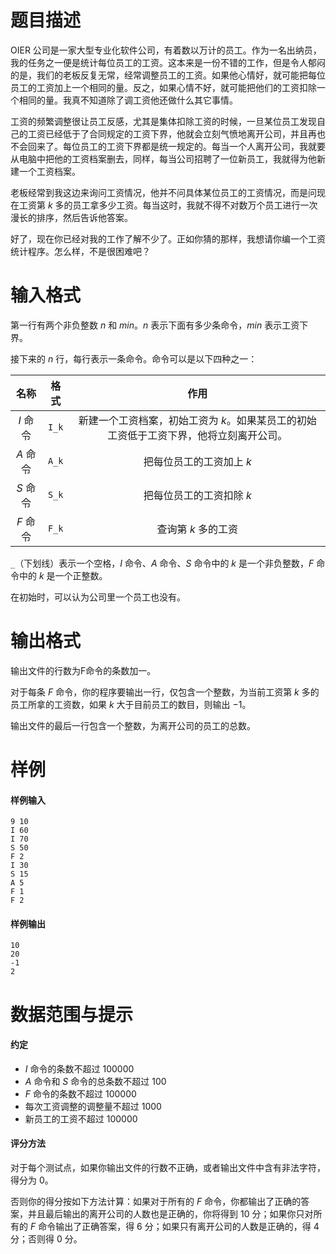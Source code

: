 
# 题目描述

OIER 公司是一家大型专业化软件公司，有着数以万计的员工。作为一名出纳员，我的任务之一便是统计每位员工的工资。这本来是一份不错的工作，但是令人郁闷的是，我们的老板反复无常，经常调整员工的工资。如果他心情好，就可能把每位员工的工资加上一个相同的量。反之，如果心情不好，就可能把他们的工资扣除一个相同的量。我真不知道除了调工资他还做什么其它事情。

工资的频繁调整很让员工反感，尤其是集体扣除工资的时候，一旦某位员工发现自己的工资已经低于了合同规定的工资下界，他就会立刻气愤地离开公司，并且再也不会回来了。每位员工的工资下界都是统一规定的。每当一个人离开公司，我就要从电脑中把他的工资档案删去，同样，每当公司招聘了一位新员工，我就得为他新建一个工资档案。

老板经常到我这边来询问工资情况，他并不问具体某位员工的工资情况，而是问现在工资第 $k$ 多的员工拿多少工资。每当这时，我就不得不对数万个员工进行一次漫长的排序，然后告诉他答案。

好了，现在你已经对我的工作了解不少了。正如你猜的那样，我想请你编一个工资统计程序。怎么样，不是很困难吧？


# 输入格式

第一行有两个非负整数 $n$ 和 $min$。$n$ 表示下面有多少条命令，$min$ 表示工资下界。

接下来的 $n$ 行，每行表示一条命令。命令可以是以下四种之一：

|名称|格式|作用|
|:-:|:-:|:-:|
|$I$ 命令|`I_k`|新建一个工资档案，初始工资为 $k$。如果某员工的初始工资低于工资下界，他将立刻离开公司。|
|$A$ 命令|`A_k`|把每位员工的工资加上 $k$|
|$S$ 命令|`S_k`|把每位员工的工资扣除 $k$|
|$F$ 命令|`F_k`|查询第 $k$ 多的工资|

`_`（下划线）表示一个空格，$I$ 命令、$A$ 命令、$S$ 命令中的 $k$ 是一个非负整数，$F$ 命令中的 $k$ 是一个正整数。

在初始时，可以认为公司里一个员工也没有。



# 输出格式

输出文件的行数为F命令的条数加一。

对于每条 $F$ 命令，你的程序要输出一行，仅包含一个整数，为当前工资第 $k$ 多的员工所拿的工资数，如果 $k$ 大于目前员工的数目，则输出 $-1$。

输出文件的最后一行包含一个整数，为离开公司的员工的总数。


# 样例

#### 样例输入
```plain
9 10
I 60
I 70
S 50
F 2
I 30
S 15
A 5
F 1
F 2
```

#### 样例输出
```plain
10
20
-1
2
```

# 数据范围与提示

#### 约定
- $I$ 命令的条数不超过 $100000$
- $A$ 命令和 $S$ 命令的总条数不超过 $100$
- $F$ 命令的条数不超过 $100000$
- 每次工资调整的调整量不超过 $1000$
- 新员工的工资不超过 $100000$

#### 评分方法

对于每个测试点，如果你输出文件的行数不正确，或者输出文件中含有非法字符，得分为 $0$。

否则你的得分按如下方法计算：如果对于所有的 $F$ 命令，你都输出了正确的答案，并且最后输出的离开公司的人数也是正确的，你将得到 $10$ 分；如果你只对所有的 $F$ 命令输出了正确答案，得 $6$ 分；如果只有离开公司的人数是正确的，得 $4$ 分；否则得 $0$ 分。


